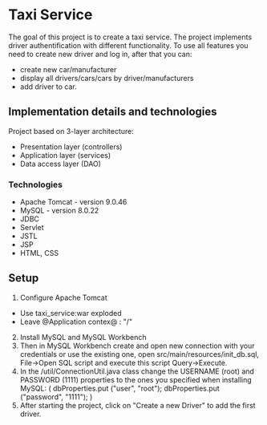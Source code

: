 # Taxi Service
 The goal of this project is to create a taxi service. The project implements driver authentification with different functionality. To use all features you need to create new driver and log in, after that you can:
 - create new car/manufacturer
 - display all drivers/cars/cars by driver/manufacturers
 - add driver to car.

## Implementation details and technologies
Project based on 3-layer architecture:
- Presentation layer (controllers)
- Application layer (services)
- Data access layer (DAO)

### Technologies
* Apache Tomcat - version 9.0.46
* MySQL - version 8.0.22
* JDBC
* Servlet
* JSTL
* JSP
* HTML, CSS

## Setup
1. Configure Apache Tomcat
 * Use taxi_service:war exploded
 * Leave @Application contex@ : "/" 
2. Install MySQL and MySQL Workbench
3. Then in MySQL Workbench create and open new connection with your credentials or use the existing one, open src/main/resources/init_db.sql, File->Open SQL script and execute this script Query->Execute.
4. In the /util/ConnectionUtil.java class change the USERNAME (root) and PASSWORD (1111) properties to the ones you specified when installing MySQL:
( dbProperties.put ("user", "root");
dbProperties.put ("password", "1111"); )
5. After starting the project, click on "Create a new Driver" to add the first driver.
